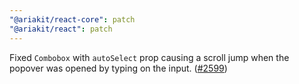 ```yaml
---
"@ariakit/react-core": patch
"@ariakit/react": patch
---
```


Fixed `Combobox` with `autoSelect` prop causing a scroll jump when the popover was opened by typing on the input. ([#2599](https://github.com/ariakit/ariakit/pull/2599))
